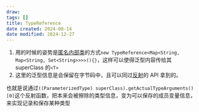 ```yaml
---
draw:
tags: []
title: TypeReference
date created: 2024-08-14
date modified: 2024-12-27
---
```


1. 用的时候的姿势是[匿名内部类](匿名内部类.md)的方式`new TypeReference<Map<String, Map<String, Set<String>>>>(){}`，这样可以使得泛型内容传给其 superClass 的`<T>`
2. 这里的泛型信息是会保留在字节码中，且可以同过[反射](反射.md)的 API 拿到的。

也就是说通过`((ParameterizedType) superClass).getActualTypeArguments()[0]`这个反射函数，把本来会被擦除的类型信息，变为可以保存的成员变量信息，来实现记录和保存某种类型
